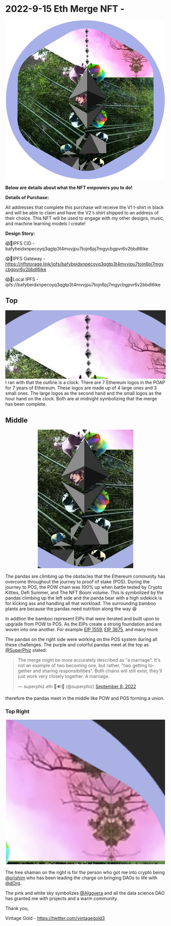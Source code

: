 # 2022-9-15 Eth Merge NFT - 
<p align="center">
     <img src="images/main.png" width="500">
</p>

<b>Below are details about what the NFT empowers you to do!</b>

<b>Details of Purchase:</b>

All addresses that complete this purchase will receive the V1 t-shirt in black and will be able to claim and have the V2 t-shirt shipped to an address of their choice.  This NFT will be used to engage with my other designs, music, and machine learning models I create!

<b>Design Story:</b>

😱💨IPFS CID - bafybeidxnpecoyq3qgtp3t4mvvjpu7tojn6pj7mgycbgpvr6v2bbdl6ike

😱💨IPFS Gateway - https://nftstorage.link/ipfs/bafybeidxnpecoyq3qgtp3t4mvvjpu7tojn6pj7mgycbgpvr6v2bbdl6ike

😱💨Local IPFS - ipfs://bafybeidxnpecoyq3qgtp3t4mvvjpu7tojn6pj7mgycbgpvr6v2bbdl6ike



## Top
<img src="images/Top.png" width="1000">
I ran with that the outline is a clock. There are 7 Ethereum logos in the POAP for 7 years of Ethereum. These logos are made up of 4 large ones and 3 small ones. The large logos as the second hand and the small logos as the hour hand on the clock. Both are at midnight symbolizing that the merge has been complete.  



## Middle
<p align="center">
<img src="images/pandaclimbing.png" width="300" alt="centered">
</p>

The pandas are climbing up the obstacles that the Ethereum community has overcome throughout the journey to proof of stake (POS). During the journey to POS, the POW chain was 100% up when battle tested by Crypto Kitties, Defi Summer, and The NFT Boom volume. This is symbolized by the pandas climbing up the left side and the panda bear with a high sidekick is for kicking ass and handling all that workload.  The surrounding bamboo plants are because the pandas need nutrition along the way :laughing: 

In addtion the bamboo represent EIPs that were iterated and built upon to upgrade from POW to POS. As the EIPs create a strong foundation and are woven into one another. For example [EIP 1559](https://eips.ethereum.org/EIPS/eip-1559), [EIP 3675](https://eips.ethereum.org/EIPS/eip-3675), and many more.

The pandas on the right side were working on the POS system during all these challenges.  The purple and colorful pandas meet at the top as [@SuperPhiz](https://twitter.com/superphiz?s=20&t=DKzXbNYQLIOQP0BpEFLRyw) stated: 

<blockquote class="twitter-tweet"><p lang="en" dir="ltr">The merge might be more accurately described as &quot;a marriage&quot;. It&#39;s not an example of two becoming one, but rather, &quot;two getting together and sharing responsibilities&quot;. Both chains will still exist, they&#39;ll just work very closely together. A marriage.</p>&mdash; superphiz.eth 🦇🔊🐼 (@superphiz) <a href="https://twitter.com/superphiz/status/1567858160790114304?ref_src=twsrc%5Etfw">September 8, 2022</a></blockquote>

therefore the pandas meet in the middle like POW and POS forming a union.



### Top Right
<p align="center">
<img src="images/TreeShaman-pinksky.png" width="500" alt="centered">
</p>

The tree shaman on the right is for the person who got me into crypto being [@orishim](https://twitter.com/orishim?s=20&t=eIYv85skbmPXPl-vUZGLBQ) who has been leading the charge on bringing DAOs to life with [@dOrg](https://twitter.com/dOrg_tech?s=20&t=eIYv85skbmPXPl-vUZGLBQ).



The pink and white sky symbolizes [@Algovera](https://twitter.com/AlgoveraAI?s=20&t=eIYv85skbmPXPl-vUZGLBQ) and all the data science DAO has granted me with projects and a warm community.

Thank you,

Vintage Gold - https://twitter.com/vintagegold3
